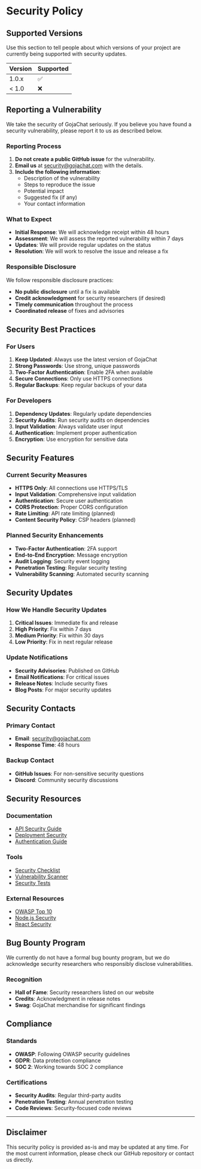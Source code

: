 # Security Policy

## Supported Versions

Use this section to tell people about which versions of your project are currently being supported with security updates.

| Version | Supported          |
| ------- | ------------------ |
| 1.0.x   | :white_check_mark: |
| < 1.0   | :x:                |

## Reporting a Vulnerability

We take the security of GojaChat seriously. If you believe you have found a security vulnerability, please report it to us as described below.

### Reporting Process

1. **Do not create a public GitHub issue** for the vulnerability.
2. **Email us** at [security@gojachat.com](mailto:security@gojachat.com) with the details.
3. **Include the following information**:
   - Description of the vulnerability
   - Steps to reproduce the issue
   - Potential impact
   - Suggested fix (if any)
   - Your contact information

### What to Expect

- **Initial Response**: We will acknowledge receipt within 48 hours
- **Assessment**: We will assess the reported vulnerability within 7 days
- **Updates**: We will provide regular updates on the status
- **Resolution**: We will work to resolve the issue and release a fix

### Responsible Disclosure

We follow responsible disclosure practices:

- **No public disclosure** until a fix is available
- **Credit acknowledgment** for security researchers (if desired)
- **Timely communication** throughout the process
- **Coordinated release** of fixes and advisories

## Security Best Practices

### For Users

1. **Keep Updated**: Always use the latest version of GojaChat
2. **Strong Passwords**: Use strong, unique passwords
3. **Two-Factor Authentication**: Enable 2FA when available
4. **Secure Connections**: Only use HTTPS connections
5. **Regular Backups**: Keep regular backups of your data

### For Developers

1. **Dependency Updates**: Regularly update dependencies
2. **Security Audits**: Run security audits on dependencies
3. **Input Validation**: Always validate user input
4. **Authentication**: Implement proper authentication
5. **Encryption**: Use encryption for sensitive data

## Security Features

### Current Security Measures

- **HTTPS Only**: All connections use HTTPS/TLS
- **Input Validation**: Comprehensive input validation
- **Authentication**: Secure user authentication
- **CORS Protection**: Proper CORS configuration
- **Rate Limiting**: API rate limiting (planned)
- **Content Security Policy**: CSP headers (planned)

### Planned Security Enhancements

- **Two-Factor Authentication**: 2FA support
- **End-to-End Encryption**: Message encryption
- **Audit Logging**: Security event logging
- **Penetration Testing**: Regular security testing
- **Vulnerability Scanning**: Automated security scanning

## Security Updates

### How We Handle Security Updates

1. **Critical Issues**: Immediate fix and release
2. **High Priority**: Fix within 7 days
3. **Medium Priority**: Fix within 30 days
4. **Low Priority**: Fix in next regular release

### Update Notifications

- **Security Advisories**: Published on GitHub
- **Email Notifications**: For critical issues
- **Release Notes**: Include security fixes
- **Blog Posts**: For major security updates

## Security Contacts

### Primary Contact
- **Email**: [security@gojachat.com](mailto:security@gojachat.com)
- **Response Time**: 48 hours

### Backup Contact
- **GitHub Issues**: For non-sensitive security questions
- **Discord**: Community security discussions

## Security Resources

### Documentation
- [API Security Guide](docs/API.md#security)
- [Deployment Security](docs/DEPLOYMENT.md#security)
- [Authentication Guide](docs/AUTH.md)

### Tools
- [Security Checklist](SECURITY_CHECKLIST.md)
- [Vulnerability Scanner](tools/security-scan.js)
- [Security Tests](tests/security/)

### External Resources
- [OWASP Top 10](https://owasp.org/www-project-top-ten/)
- [Node.js Security](https://nodejs.org/en/docs/guides/security/)
- [React Security](https://reactjs.org/docs/security.html)

## Bug Bounty Program

We currently do not have a formal bug bounty program, but we do acknowledge security researchers who responsibly disclose vulnerabilities.

### Recognition
- **Hall of Fame**: Security researchers listed on our website
- **Credits**: Acknowledgment in release notes
- **Swag**: GojaChat merchandise for significant findings

## Compliance

### Standards
- **OWASP**: Following OWASP security guidelines
- **GDPR**: Data protection compliance
- **SOC 2**: Working towards SOC 2 compliance

### Certifications
- **Security Audits**: Regular third-party audits
- **Penetration Testing**: Annual penetration testing
- **Code Reviews**: Security-focused code reviews

---

## Disclaimer

This security policy is provided as-is and may be updated at any time. For the most current information, please check our GitHub repository or contact us directly.
